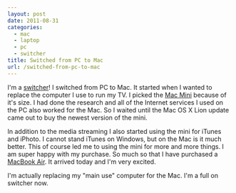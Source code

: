 ```yaml
---
layout: post
date: 2011-08-31
categories:
  - mac
  - laptop
  - pc
  - switcher
title: Switched from PC to Mac
url: /switched-from-pc-to-mac
---
```


I'm a [switcher](http://youtu.be/Hk8hxjpnUiw)! I switched from PC to Mac. It started when I wanted to replace the computer I use to run my TV. I picked the
[Mac Mini](http://www.amazon.com/gp/product/B004YLCLM6/ref=as_li_ss_tl?ie=UTF8&tag=jasclasblo-20&linkCode=as2&camp=217145&creative=399373&creativeASIN=B004YLCLM6) because of it's size. I had done the research and all of the Internet services I used on the PC also worked for the Mac. So I waited until the Mac OS X Lion update came out to buy the newest version of the mini.

In addition to the media streaming I also started using the mini for iTunes and iPhoto. I cannot stand iTunes on Windows, but on the Mac is it much better. This of course led me to using the mini for more and more things. I am super happy with my purchase. So much so that I have purchased a [MacBook Air](http://www.amazon.com/gp/product/B005CWHZP4/ref=as_li_ss_tl?ie=UTF8&tag=jasclasblo-20&linkCode=as2&camp=217145&creative=399373&creativeASIN=B005CWHZP4). It arrived today and I'm very excited.

I'm actually replacing my "main use" computer for the Mac. I'm a full on switcher now.
